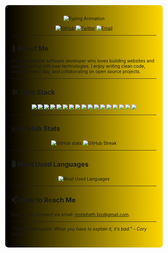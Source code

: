 <div style="background: linear-gradient(90deg, #000000, #FFD700); padding: 20px; border-radius: 10px;">

<p align="center">
  <img src="https://readme-typing-svg.herokuapp.com?font=Fira+Code&size=26&duration=3000&pause=1000&color=61DAFB&center=true&vCenter=true&width=600&height=60&lines=Hi,+I%27m+Mohpheth+Ekhaguere;Software+Developer;Problem+Solver;Lifelong+Learner" alt="Typing Animation" />
</p>

<p align="center">
  <a href="https://github.com/techladyvibes"><img src="https://img.shields.io/badge/GitHub-181717?style=for-the-badge&logo=github&logoColor=white" alt="GitHub"/></a>
  <a href="https://twitter.com/techladyvibes"><img src="https://img.shields.io/badge/Twitter-1DA1F2?style=for-the-badge&logo=twitter&logoColor=white" alt="Twitter"/></a>
  <a href="mailto:mohpheth.biz@gmail.com"><img src="https://img.shields.io/badge/Email-D14836?style=for-the-badge&logo=gmail&logoColor=white" alt="Email"/></a>
</p>

---

## 🚀 About Me
I’m a passionate software developer who loves building websites and experimenting with new technologies. I enjoy writing clean code, learning every day, and collaborating on open source projects.

---

## 🛠️ Tech Stack
<div align="center">
  <img src="https://img.shields.io/badge/HTML5-E34F26?style=for-the-badge&logo=html5&logoColor=white" />
  <img src="https://img.shields.io/badge/CSS3-1572B6?style=for-the-badge&logo=css3&logoColor=white" />
  <img src="https://img.shields.io/badge/JavaScript-F7DF1E?style=for-the-badge&logo=javascript&logoColor=black" />
  <img src="https://img.shields.io/badge/TypeScript-3178C6?style=for-the-badge&logo=typescript&logoColor=white" />
  <img src="https://img.shields.io/badge/Vite-646CFF?style=for-the-badge&logo=vite&logoColor=white" />
  <img src="https://img.shields.io/badge/Vercel-000000?style=for-the-badge&logo=vercel&logoColor=white" />
  <img src="https://img.shields.io/badge/Netlify-00C7B7?style=for-the-badge&logo=netlify&logoColor=white" />
  <img src="https://img.shields.io/badge/Next.js-000000?style=for-the-badge&logo=next.js&logoColor=white" />
  <img src="https://img.shields.io/badge/Node.js-339933?style=for-the-badge&logo=node.js&logoColor=white" />
  <img src="https://img.shields.io/badge/React-20232A?style=for-the-badge&logo=react&logoColor=61DAFB" />
  <img src="https://img.shields.io/badge/React%20Router-CA4245?style=for-the-badge&logo=react-router&logoColor=white" />
  <img src="https://img.shields.io/badge/Apache%20HTTP-221E1F?style=for-the-badge&logo=apache&logoColor=white" />
  <img src="https://img.shields.io/badge/MySQL-4479A1?style=for-the-badge&logo=mysql&logoColor=white" />
  <img src="https://img.shields.io/badge/Figma-F24E1E?style=for-the-badge&logo=figma&logoColor=white" />
  <img src="https://img.shields.io/badge/Canva-05A081?style=for-the-badge&logo=canva&logoColor=white" />
  <img src="https://img.shields.io/badge/Linux-FCC624?style=for-the-badge&logo=linux&logoColor=black" />
  <img src="https://img.shields.io/badge/Python-3776AB?style=for-the-badge&logo=python&logoColor=white" />
</div>

---

## 📈 GitHub Stats
<p align="center">
  <img src="https://github-readme-stats.vercel.app/api?username=techladyvibes&show_icons=true&theme=tokyonight" alt="GitHub stats" />
  <img src="https://github-readme-streak-stats.herokuapp.com/?user=techladyvibes&theme=tokyonight" alt="GitHub Streak" />
</p>

---

## 🖥️ Most Used Languages
<p align="center">
  <img src="https://github-readme-stats.vercel.app/api/top-langs/?username=techladyvibes&layout=compact&theme=tokyonight" alt="Most Used Languages" />
</p>

---

## 📫 How to Reach Me
Feel free to connect via email: [mohpheth.biz@gmail.com](mailto:mohpheth.biz@gmail.com).

---

*“Code is like humor. When you have to explain it, it’s bad.” – Cory House*

</div>
